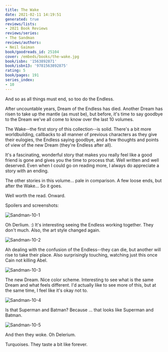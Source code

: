 ```yaml
---
title: The Wake
date: 2021-02-11 14:19:51
generated: true
reviews/lists:
- 2021 Book Reviews
reviews/series:
- The Sandman
reviews/authors:
- Neil Gaiman
book/goodreads_id: 25104
cover: /embeds/books/the-wake.jpg
book/isbn: '1563892871'
book/isbn13: '9781563892875'
rating: 5
book/pages: 191
series_index:
- 10
---
```

And so as all things must end, so too do the Endless.  

After uncountable years, Dream of the Endless has died. Another Dream has risen to take up the mantle (as must be), but before, it's time to say goodbye to the Dream we've all come to know over the last 10 volumes.  

<!--more-->

The Wake--the first story of this collection--is solid. There's a bit more worldbuilding, callbacks to all manner of previous characters as they give their eulogies, the Endless saying goodbye, and a few thoughts and points of view of the new Dream (they're Endless after all).  

It's a fascinating, wonderful story that makes you really feel like a good friend is gone and gives you the time to process that. Well written and well deserved. Even when I could go on reading more, I always do appreciate a story with an ending.  

The other stories in this volume... pale in comparison. A few loose ends, but after the Wake... So it goes.  

Well worth the read. Onward.  

Spoilers and screenshots:  

![Sandman-10-1](/embeds/books/attachments/sandman-10-1.jpg)  

Oh Derlium. :) It's interesting seeing the Endless working together. They don't much. Also, the art style changed again.  

![Sandman-10-2](/embeds/books/attachments/sandman-10-2.jpg)  

Ah dealing with the confusion of the Endless--they can die, but another will rise to take their place. Also surprisingly touching, watching just this once Cain not killing Abel.  

![Sandman-10-3](/embeds/books/attachments/sandman-10-3.jpg)  

The new Dream. Nice color scheme. Interesting to see what is the same Dream and what feels different. I'd actually like to see more of this, but at the same time, I feel like it's okay not to.  

![Sandman-10-4](/embeds/books/attachments/sandman-10-4.jpg)  

Is that Superman and Batman? Because ... that looks like Superman and Batman.  

![Sandman-10-5](/embeds/books/attachments/sandman-10-5.jpg)  

And then they woke. Oh Delerium.  

Turquoises. They taste a bit like forever.